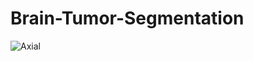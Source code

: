 # Brain-Tumor-Segmentation
![Axial](https://github.com/Pramod04121999/Brain-Tumor-Segmentation/tree/main/Views/Axial.gif)
